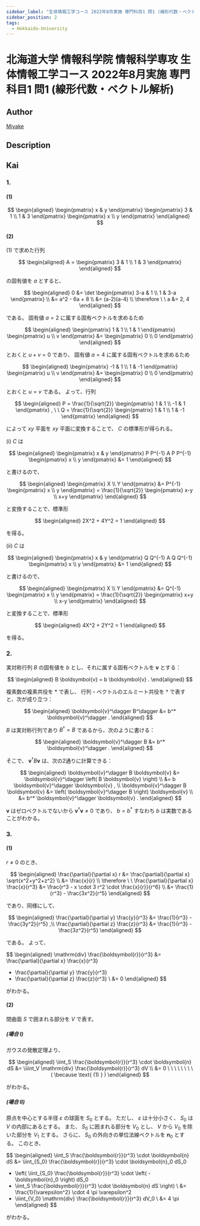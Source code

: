 ```yaml
---
sidebar_label: "生体情報工学コース 2022年8月実施 専門科目1 問1 (線形代数・ベクトル解析)"
sidebar_position: 2
tags:
  - Hokkaido-University
---
```

# 北海道大学 情報科学院 情報科学専攻 生体情報工学コース 2022年8月実施 専門科目1 問1 (線形代数・ベクトル解析)

## **Author**
[Miyake](https://miyake.github.io/exams/index.html)

## **Description**

## **Kai**
### 1.
#### (1)

$$
  \begin{aligned}
  \begin{pmatrix} x & y \end{pmatrix}
  \begin{pmatrix} 3 & 1 \\ 1 & 3 \end{pmatrix}
  \begin{pmatrix} x \\ y \end{pmatrix}
  \end{aligned}
$$

#### (2)
(1) で求めた行列

$$
\begin{aligned}
A =
\begin{pmatrix} 3 & 1 \\ 1 & 3 \end{pmatrix}
\end{aligned}
$$

の固有値を $a$ とすると、

$$
\begin{aligned}
0 &= \det \begin{pmatrix} 3-a & 1 \\ 1 & 3-a \end{pmatrix}
\\
&= a^2 - 6a + 8
\\
&= (a-2)(a-4)
\\
\therefore \ \
a &= 2, 4
\end{aligned}
$$

である。
固有値 $a=2$ に属する固有ベクトルを求めるため

$$
\begin{aligned}
\begin{pmatrix} 1 & 1 \\ 1 & 1 \end{pmatrix}
\begin{pmatrix} u \\ v \end{pmatrix}
&= \begin{pmatrix} 0 \\ 0 \end{pmatrix}
\end{aligned}
$$

とおくと $u+v=0$ であり、
固有値 $a=4$ に属する固有ベクトルを求めるため

$$
\begin{aligned}
\begin{pmatrix} -1 & 1 \\ 1 & -1 \end{pmatrix}
\begin{pmatrix} u \\ v \end{pmatrix}
&= \begin{pmatrix} 0 \\ 0 \end{pmatrix}
\end{aligned}
$$

とおくと $u=v$ である。
よって、行列

$$
\begin{aligned}
P = \frac{1}{\sqrt{2}} \begin{pmatrix} 1 & 1 \\ -1 & 1 \end{pmatrix}
, \ \ 
Q = \frac{1}{\sqrt{2}} \begin{pmatrix} 1 & 1 \\ 1 & -1 \end{pmatrix}
\end{aligned}
$$

によって $xy$ 平面を $xy$ 平面に変換することで、 $C$ の標準形が得られる。

(i) $C$ は

$$
\begin{aligned}
\begin{pmatrix} x & y \end{pmatrix}
P P^{-1} A P P^{-1}
\begin{pmatrix} x \\ y \end{pmatrix}
&= 1
\end{aligned}
$$

と書けるので、

$$
\begin{aligned}
\begin{pmatrix} X \\ Y \end{pmatrix}
&= P^{-1} \begin{pmatrix} x \\ y \end{pmatrix}
= \frac{1}{\sqrt{2}} \begin{pmatrix} x-y \\ x+y \end{pmatrix}
\end{aligned}
$$

と変換することで、標準形

$$
\begin{aligned}
2X^2 + 4Y^2 = 1
\end{aligned}
$$

を得る。

(ii) $C$ は

$$
\begin{aligned}
\begin{pmatrix} x & y \end{pmatrix}
Q Q^{-1} A Q Q^{-1}
\begin{pmatrix} x \\ y \end{pmatrix}
&= 1
\end{aligned}
$$

と書けるので、

$$
\begin{aligned}
\begin{pmatrix} X \\ Y \end{pmatrix}
&= Q^{-1} \begin{pmatrix} x \\ y \end{pmatrix}
= \frac{1}{\sqrt{2}} \begin{pmatrix} x+y \\ x-y \end{pmatrix}
\end{aligned}
$$

と変換することで、標準形

$$
\begin{aligned}
4X^2 + 2Y^2 = 1
\end{aligned}
$$

を得る。

### 2.
実対称行列 $B$ の固有値を $b$ とし、それに属する固有ベクトルを
$\boldsymbol{v}$ とする：

$$
\begin{aligned}
B \boldsymbol{v} = b \boldsymbol{v}
.
\end{aligned}
$$

複素数の複素共役を $*$ で表し、
行列・ベクトルのエルミート共役を $\dagger$ で表すと、次が成り立つ：

$$
\begin{aligned}
\boldsymbol{v}^\dagger B^\dagger &= b^* \boldsymbol{v}^\dagger
.
\end{aligned}
$$

$B$ は実対称行列であり $B^\dagger = B$ であるから、次のように書ける：

$$
\begin{aligned}
\boldsymbol{v}^\dagger B &= b^* \boldsymbol{v}^\dagger
.
\end{aligned}
$$

そこで、
$\boldsymbol{v}^\dagger B \boldsymbol{v}$ は、次の2通りに計算できる：

$$
\begin{aligned}
\boldsymbol{v}^\dagger B \boldsymbol{v}
&= \boldsymbol{v}^\dagger \left( B \boldsymbol{v} \right)
\\
&= b \boldsymbol{v}^\dagger \boldsymbol{v}
, \\
\boldsymbol{v}^\dagger B \boldsymbol{v}
&= \left( \boldsymbol{v}^\dagger B \right) \boldsymbol{v}
\\
&= b^* \boldsymbol{v}^\dagger \boldsymbol{v}
.
\end{aligned}
$$

$\boldsymbol{v}$ はゼロベクトルでないから
$\boldsymbol{v}^\dagger \boldsymbol{v} \ne 0$ であり、
$b = b^*$ すなわち $b$ は実数であることがわかる。

### 3.
#### (1)
$r \ne 0$ のとき、

$$
\begin{aligned}
\frac{\partial}{\partial x} r
&= \frac{\partial}{\partial x} \sqrt{x^2+y^2+z^2}
\\
&= \frac{x}{r}
\\
\therefore \ \ 
\frac{\partial}{\partial x} \frac{x}{r^3}
&= \frac{r^3 - x \cdot 3 r^2 \cdot \frac{x}{r}}{r^6}
\\
&= \frac{1}{r^3} - \frac{3x^2}{r^5}
\end{aligned}
$$

であり、同様にして、

$$
\begin{aligned}
\frac{\partial}{\partial y} \frac{y}{r^3}
&= \frac{1}{r^3} - \frac{3y^2}{r^5}
,\\
\frac{\partial}{\partial z} \frac{z}{r^3}
&= \frac{1}{r^3} - \frac{3z^2}{r^5}
\end{aligned}
$$

である。
よって、

$$
\begin{aligned}
\mathrm{div} \frac{\boldsymbol{r}}{r^3}
&=
\frac{\partial}{\partial x} \frac{x}{r^3}
+ \frac{\partial}{\partial y} \frac{y}{r^3}
+ \frac{\partial}{\partial z} \frac{z}{r^3}
\\
&= 0
\end{aligned}
$$

がわかる。

#### (2)
閉曲面 $S$ で囲まれる部分を $V$ で表す。

##### (場合 I)
ガウスの発散定理より、

$$
\begin{aligned}
\iint_S \frac{\boldsymbol{r}}{r^3} \cdot \boldsymbol{n} dS
&= \iiint_V \mathrm{div} \frac{\boldsymbol{r}}{r^3} dV
\\
&= 0
\ \ \ \ \ \ \ \ ( \because \text{ (1) } )
\end{aligned}
$$

がわかる。

##### (場合 II)
原点を中心とする半径 $\varepsilon$ の球面を $S_0$ とする。
ただし、 $\varepsilon$ は十分小さく、 $S_0$ は $V$ の内部にあるとする。
また、 $S_0$ に囲まれる部分を $V_0$ とし、
$V$ から $V_0$ を除いた部分を $V_1$ とする。
さらに、 $S_0$ の外向きの単位法線ベクトルを $\boldsymbol{n}_0$ とする。
このとき、

$$
\begin{aligned}
\iint_S \frac{\boldsymbol{r}}{r^3} \cdot \boldsymbol{n} dS
&= \iint_{S_0} \frac{\boldsymbol{r}}{r^3} \cdot \boldsymbol{n}_0 dS_0
+ \left( \iint_{S_0} \frac{\boldsymbol{r}}{r^3} \cdot
\left( - \boldsymbol{n}_0 \right) dS_0
+ \iint_S \frac{\boldsymbol{r}}{r^3} \cdot \boldsymbol{n} dS \right)
\\
&= \frac{1}{\varepsilon^2} \cdot 4 \pi \varepsilon^2
+ \iiint_{V_0} \mathrm{div} \frac{\boldsymbol{r}}{r^3} dV_0
\\
&= 4 \pi
\end{aligned}
$$

がわかる。